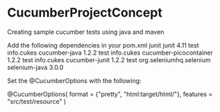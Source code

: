 # CucumberProjectConcept
Creating sample cucumber tests using java and maven

Add the following dependencies in your pom.xml
<dependencies>
		<dependency>
			<groupId>junit</groupId>
			<artifactId>junit</artifactId>
			<version>4.11</version>
			<scope>test</scope>
		</dependency>
		<dependency>
			<groupId>info.cukes</groupId>
			<artifactId>cucumber-java</artifactId>
			<version>1.2.2</version>
			<scope>test</scope>
		</dependency>
		<dependency>
			<groupId>info.cukes</groupId>
			<artifactId>cucumber-picocontainer</artifactId>
			<version>1.2.2</version>
			<scope>test</scope>
		</dependency>
		<dependency>
			<groupId>info.cukes</groupId>
			<artifactId>cucumber-junit</artifactId>
			<version>1.2.2</version>
			<scope>test</scope>
		</dependency>
		<dependency>
			<groupId>org.seleniumhq.selenium</groupId>
			<artifactId>selenium-java</artifactId>
			<version>3.0.0</version>
		</dependency>
	</dependencies>
  
Set the @CucumberOptions with the following:

@CucumberOptions(
		format = {"pretty", "html:target/html/"},
		features = "src/test/resource"
		)
